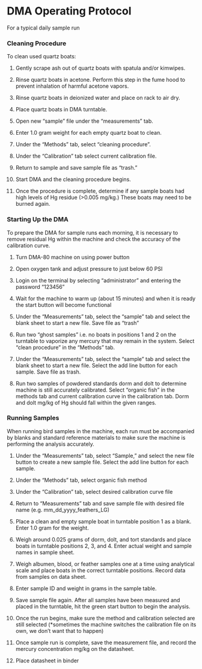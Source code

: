 # DMA Operating Protocol

For a typical daily sample run

### Cleaning Procedure
To clean used quartz boats:

1. Gently scrape ash out of quartz boats with spatula and/or kimwipes.

2. Rinse quartz boats in acetone. Perform this step in the fume hood to prevent inhalation
of harmful acetone vapors.

3. Rinse quartz boats in deionized water and place on rack to air dry.

4. Place quartz boats in DMA turntable.

5. Open new “sample” file under the “measurements” tab.

6. Enter 1.0 gram weight for each empty quartz boat to clean.

7. Under the “Methods” tab, select “cleaning procedure”.

8. Under the “Calibration” tab select current calibration file.

9. Return to sample and save sample file as “trash.”

10. Start DMA and the cleaning procedure begins.

11. Once the procedure is complete, determine if any sample boats had high levels of Hg
residue (&gt;0.005 mg/kg.) These boats may need to be burned again.

### Starting Up the DMA

To prepare the DMA for sample runs each morning, it is necessary to remove residual Hg within
the machine and check the accuracy of the calibration curve.

1. Turn DMA-80 machine on using power button

2. Open oxygen tank and adjust pressure to just below 60 PSI

3. Login on the terminal by selecting “administrator” and entering the password “123456”

4. Wait for the machine to warm up (about 15 minutes) and when it is ready the start
button will become functional

5. Under the “Measurements” tab, select the “sample” tab and select the blank sheet to
start a new file. Save file as “trash”

6. Run two “ghost samples” i.e. no boats in positions 1 and 2 on the turntable to vaporize
any mercury that may remain in the system. Select “clean procedure” in the “Methods”
tab.

7. Under the “Measurements” tab, select the “sample” tab and select the blank sheet to
start a new file. Select the add line button for each sample. Save file as trash.

8. Run two samples of powdered standards dorm and dolt to determine machine is still
accurately calibrated. Select “organic fish” in the methods tab and current calibration
curve in the calibration tab. Dorm and dolt mg/kg of Hg should fall within the given
ranges.

### Running Samples

When running bird samples in the machine, each run must be accompanied by blanks and
standard reference materials to make sure the machine is performing the analysis accurately.

1. Under the “Measurements” tab, select “Sample,” and select the new file button to
create a new sample file. Select the add line button for each sample.

2. Under the “Methods” tab, select organic fish method

3. Under the “Calibration” tab, select desired calibration curve file

4. Return to “Measurements” tab and save sample file with desired file name (e.g.
mm_dd_yyyy_feathers_LG)

5. Place a clean and empty sample boat in turntable position 1 as a blank. Enter 1.0
gram for the weight.

6. Weigh around 0.025 grams of dorm, dolt, and tort standards and place boats in
turntable positions 2, 3, and 4. Enter actual weight and sample names in sample
sheet.

7. Weigh albumen, blood, or feather samples one at a time using analytical scale and
place boats in the correct turntable positions. Record data from samples on data
sheet.

8. Enter sample ID and weight in grams in the sample table.

9. Save sample file again. After all samples have been measured and placed in the
turntable, hit the green start button to begin the analysis.

10. Once the run begins, make sure the method and calibration selected are still
selected (*sometimes the machine switches the calibration file on its own, we don’t
want that to happen)

11. Once sample run is complete, save the measurement file, and record the mercury
concentration mg/kg on the datasheet.

12. Place datasheet in binder